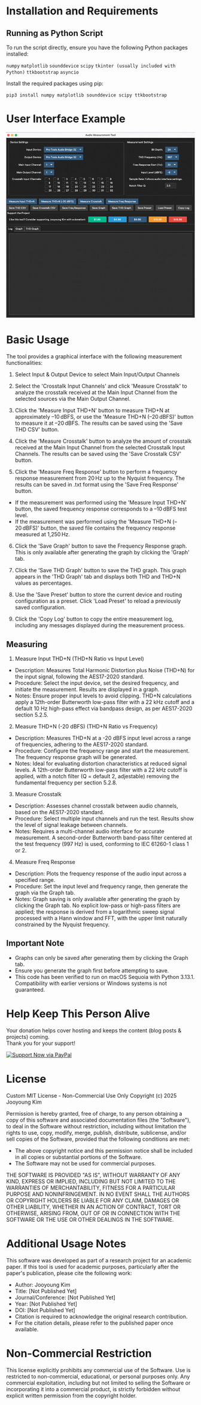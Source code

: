 # Installation and Requirements

## Running as Python Script
To run the script directly, ensure you have the following Python packages installed:

`numpy`
`matplotlib`
`sounddevice`
`scipy`
`tkinter (usually included with Python)`
`ttkbootstrap`
`asyncio`

Install the required packages using pip:
  ```
pip3 install numpy matplotlib sounddevice scipy ttkbootstrap
  ```

# User Interface Example

![Audio Measurement Tool Screenshot](Audio%20Measurement%20Tool%20Screenshot.png)

# Basic Usage
The tool provides a graphical interface with the following measurement functionalities:

1. Select Input & Output Device to select Main Input/Output Channels

2. Select the 'Crosstalk Input Channels' and click 'Measure Crosstalk' to analyze the crosstalk received at the Main Input Channel from the selected sources via the Main Output Channel.

3. Click the 'Measure Input THD+N' button to measure THD+N at approximately –10 dBFS, or use the 'Measure THD+N (–20 dBFS)' button to measure it at –20 dBFS. The results can be saved using the 'Save THD CSV' button.

4. Click the 'Measure Crosstalk' button to analyze the amount of crosstalk received at the Main Input Channel from the selected Crosstalk Input Channels. The results can be saved using the 'Save Crosstalk CSV' button.

5. Click the 'Measure Freq Response' button to perform a frequency response measurement from 20 Hz up to the Nyquist frequency. The results can be saved in .txt format using the 'Save Freq Response' button.

- If the measurement was performed using the 'Measure Input THD+N' button, the saved frequency response corresponds to a –10 dBFS test level.
- If the measurement was performed using the 'Measure THD+N (–20 dBFS)' button, the saved file contains the frequency response measured at 1,250 Hz.

6. Click the 'Save Graph' button to save the Frequency Response graph. This is only available after generating the graph by clicking the 'Graph' tab.

7. Click the 'Save THD Graph' button to save the THD graph. This graph appears in the 'THD Graph' tab and displays both THD and THD+N values as percentages.

8. Use the 'Save Preset' button to store the current device and routing configuration as a preset. Click 'Load Preset' to reload a previously saved configuration.

9. Click the 'Copy Log' button to copy the entire measurement log, including any messages displayed during the measurement process.

## Measuring
1. Measure Input THD+N (THD+N Ratio vs Input Level)
- Description: Measures Total Harmonic Distortion plus Noise (THD+N) for the input signal, following the AES17-2020 standard.
- Procedure: Select the input device, set the desired frequency, and initiate the measurement. Results are displayed in a graph.
- Notes: Ensure proper input levels to avoid clipping. THD+N calculations apply a 12th-order Butterworth low-pass filter with a 22 kHz cutoff and a default 10 Hz high-pass effect via bandpass design, as per AES17-2020 section 5.2.5.

2. Measure THD+N (-20 dBFS) (THD+N Ratio vs Frequency)
- Description: Measures THD+N at a -20 dBFS input level across a range of frequencies, adhering to the AES17-2020 standard.
- Procedure: Configure the frequency range and start the measurement. The frequency response graph will be generated.
- Notes: Ideal for evaluating distortion characteristics at reduced signal levels. A 12th-order Butterworth low-pass filter with a 22 kHz cutoff is applied, with a notch filter (Q = default 2, adjestable) removing the fundamental frequency per section 5.2.8.

3. Measure Crosstalk
- Description: Assesses channel crosstalk between audio channels, based on the AES17-2020 standard.
- Procedure: Select multiple input channels and run the test. Results show the level of signal leakage between channels.
- Notes: Requires a multi-channel audio interface for accurate measurement. A second-order Butterworth band-pass filter centered at the test frequency (997 Hz) is used, conforming to IEC 61260-1 class 1 or 2.

4. Measure Freq Response
- Description: Plots the frequency response of the audio input across a specified range.
- Procedure: Set the input level and frequency range, then generate the graph via the Graph tab.
- Notes: Graph saving is only available after generating the graph by clicking the Graph tab. No explicit low-pass or high-pass filters are applied; the response is derived from a logarithmic sweep signal processed with a Hann window and FFT, with the upper limit naturally constrained by the Nyquist frequency.

## Important Note
- Graphs can only be saved after generating them by clicking the Graph tab.
- Ensure you generate the graph first before attempting to save.
- This code has been verified to run on macOS Sequoia with Python 3.13.1. Compatibility with earlier versions or Windows systems is not guaranteed.

# Help Keep This Person Alive

Your donation helps cover hosting and keeps the content (blog posts & projects) coming.  
Thank you for your support!

<a href="https://paypal.me/JooyoungMusic/1.99" target="_blank">
  <img src="https://img.shields.io/badge/Support-Now-blue?style=for-the-badge&logo=paypal" alt="Support Now via PayPal" />
</a>

# License
Custom MIT License - Non-Commercial Use Only
Copyright (c) 2025 Jooyoung Kim

Permission is hereby granted, free of charge, to any person obtaining a copy of this software and associated documentation files (the "Software"), to deal in the Software without restriction, including without limitation the rights to use, copy, modify, merge, publish, distribute, sublicense, and/or sell copies of the Software, provided that the following conditions are met:

- The above copyright notice and this permission notice shall be included in all copies or substantial portions of the Software.
- The Software may not be used for commercial purposes.

THE SOFTWARE IS PROVIDED "AS IS", WITHOUT WARRANTY OF ANY KIND, EXPRESS OR IMPLIED, INCLUDING BUT NOT LIMITED TO THE WARRANTIES OF MERCHANTABILITY, FITNESS FOR A PARTICULAR PURPOSE AND NONINFRINGEMENT.
IN NO EVENT SHALL THE AUTHORS OR COPYRIGHT HOLDERS BE LIABLE FOR ANY CLAIM, DAMAGES OR OTHER LIABILITY, WHETHER IN AN ACTION OF CONTRACT, TORT OR OTHERWISE, ARISING FROM, OUT OF OR IN CONNECTION WITH THE SOFTWARE OR THE USE OR OTHER DEALINGS IN THE SOFTWARE.

# Additional Usage Notes
This software was developed as part of a research project for an academic paper.
If this tool is used for academic purposes, particularly after the paper's publication, please cite the following work:

- Author: Jooyoung Kim
- Title: [Not Published Yet]
- Journal/Conference: [Not Published Yet]
- Year: [Not Published Yet]
- DOI: [Not Published Yet]
- Citation is required to acknowledge the original research contribution.
- For the citation details, please refer to the published paper once available.

# Non-Commercial Restriction
This license explicitly prohibits any commercial use of the Software.
Use is restricted to non-commercial, educational, or personal purposes only.
Any commercial exploitation, including but not limited to selling the Software or incorporating it into a commercial product, is strictly forbidden without explicit written permission from the copyright holder.
